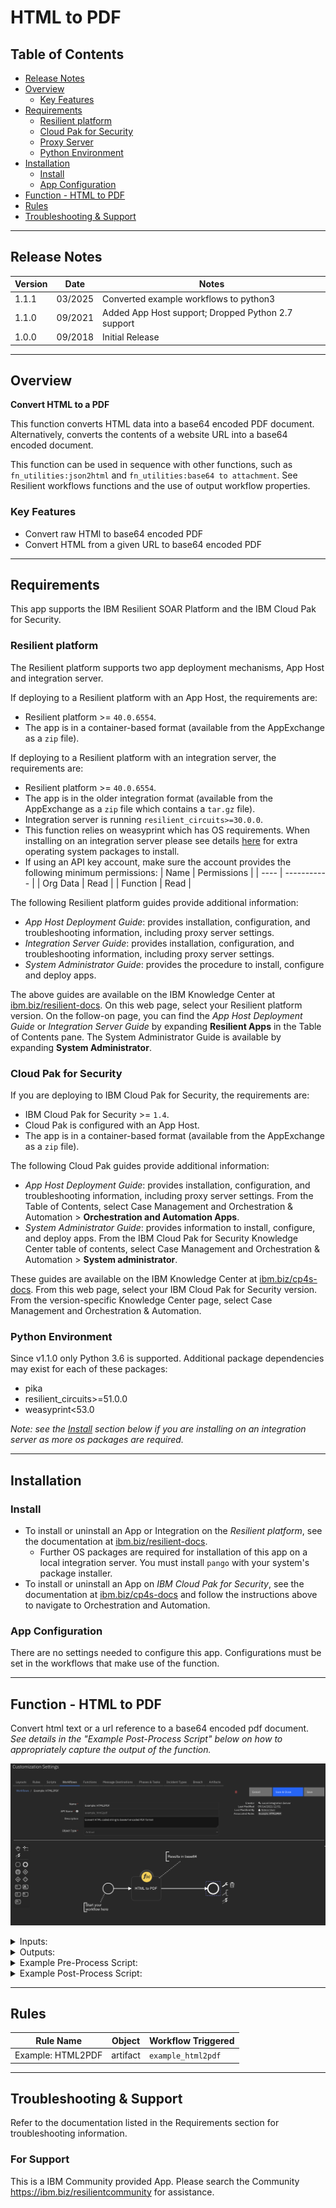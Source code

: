 <!--
  This README.md is generated by running:
  "resilient-sdk docgen -p fn_html2pdf"

  It is best edited using a Text Editor with a Markdown Previewer. VS Code
  is a good example. Checkout https://guides.github.com/features/mastering-markdown/
  for tips on writing with Markdown

  If you make manual edits and run docgen again, a .bak file will be created

  Store any screenshots in the "doc/screenshots" directory and reference them like:
  ![screenshot: screenshot_1](./screenshots/screenshot_1.png)

  NOTE: If your app is available in the container-format only, there is no need to mention the integration server in this readme.
-->

# HTML to PDF

## Table of Contents
- [Release Notes](#release-notes)
- [Overview](#overview)
  - [Key Features](#key-features)
- [Requirements](#requirements)
  - [Resilient platform](#resilient-platform)
  - [Cloud Pak for Security](#cloud-pak-for-security)
  - [Proxy Server](#proxy-server)
  - [Python Environment](#python-environment)
- [Installation](#installation)
  - [Install](#install)
  - [App Configuration](#app-configuration)
- [Function - HTML to PDF](#function---html-to-pdf)
- [Rules](#rules)
- [Troubleshooting & Support](#troubleshooting--support)
---

## Release Notes
<!--
  Specify all changes in this release. Do not remove the release
  notes of a previous release
-->
| Version | Date | Notes |
| ------- | ---- | ----- |
| 1.1.1 | 03/2025 | Converted example workflows to python3 |
| 1.1.0 | 09/2021 | Added App Host support; Dropped Python 2.7 support
| 1.0.0 | 09/2018 | Initial Release |

---

## Overview
<!--
  Provide a high-level description of the function itself and its remote software or application.
  The text below is parsed from the "description" and "long_description" attributes in the setup.py file
-->
**Convert HTML to a PDF**

This function converts HTML data into a base64 encoded PDF document.
Alternatively, converts the contents of a website URL into a base64 encoded document.

This function can be used in sequence with other functions, such as `fn_utilities:json2html` and `fn_utilities:base64 to attachment`. See Resilient workflows functions and the use of output workflow properties.

### Key Features
<!--
  List the Key Features of the Integration
-->
* Convert raw HTMl to base64 encoded PDF
* Convert HTML from a given URL to base64 encoded PDF

---

## Requirements
<!--
  List any Requirements
-->
This app supports the IBM Resilient SOAR Platform and the IBM Cloud Pak for Security.

### Resilient platform
The Resilient platform supports two app deployment mechanisms, App Host and integration server.

If deploying to a Resilient platform with an App Host, the requirements are:
* Resilient platform >= `40.0.6554`.
* The app is in a container-based format (available from the AppExchange as a `zip` file).

If deploying to a Resilient platform with an integration server, the requirements are:
* Resilient platform >= `40.0.6554`.
* The app is in the older integration format (available from the AppExchange as a `zip` file which contains a `tar.gz` file).
* Integration server is running `resilient_circuits>=30.0.0`.
* This function relies on weasyprint which has OS requirements. When installing on an integration server please see details [here](https://doc.courtbouillon.org/weasyprint/stable/first_steps.html) for extra operating system packages to install.
* If using an API key account, make sure the account provides the following minimum permissions:
  | Name | Permissions |
  | ---- | ----------- |
  | Org Data | Read |
  | Function | Read |

The following Resilient platform guides provide additional information:
* _App Host Deployment Guide_: provides installation, configuration, and troubleshooting information, including proxy server settings.
* _Integration Server Guide_: provides installation, configuration, and troubleshooting information, including proxy server settings.
* _System Administrator Guide_: provides the procedure to install, configure and deploy apps.

The above guides are available on the IBM Knowledge Center at [ibm.biz/resilient-docs](https://ibm.biz/resilient-docs). On this web page, select your Resilient platform version. On the follow-on page, you can find the _App Host Deployment Guide_ or _Integration Server Guide_ by expanding **Resilient Apps** in the Table of Contents pane. The System Administrator Guide is available by expanding **System Administrator**.

### Cloud Pak for Security
If you are deploying to IBM Cloud Pak for Security, the requirements are:
* IBM Cloud Pak for Security >= `1.4`.
* Cloud Pak is configured with an App Host.
* The app is in a container-based format (available from the AppExchange as a `zip` file).

The following Cloud Pak guides provide additional information:
* _App Host Deployment Guide_: provides installation, configuration, and troubleshooting information, including proxy server settings. From the Table of Contents, select Case Management and Orchestration & Automation > **Orchestration and Automation Apps**.
* _System Administrator Guide_: provides information to install, configure, and deploy apps. From the IBM Cloud Pak for Security Knowledge Center table of contents, select Case Management and Orchestration & Automation > **System administrator**.

These guides are available on the IBM Knowledge Center at [ibm.biz/cp4s-docs](https://ibm.biz/cp4s-docs). From this web page, select your IBM Cloud Pak for Security version. From the version-specific Knowledge Center page, select Case Management and Orchestration & Automation.

### Python Environment
Since v1.1.0 only Python 3.6 is supported.
Additional package dependencies may exist for each of these packages:
* pika
* resilient_circuits>=51.0.0
* weasyprint<53.0

_Note: see the [Install](#install) section below if you are installing on an integration server as more os packages are required._

---

## Installation

### Install
* To install or uninstall an App or Integration on the _Resilient platform_, see the documentation at [ibm.biz/resilient-docs](https://ibm.biz/resilient-docs).
  * Further OS packages are required for installation of this app on a local integration server. You must install `pango` with your system's package installer.
* To install or uninstall an App on _IBM Cloud Pak for Security_, see the documentation at [ibm.biz/cp4s-docs](https://ibm.biz/cp4s-docs) and follow the instructions above to navigate to Orchestration and Automation.

### App Configuration
There are no settings needed to configure this app. Configurations must be set in the workflows that make use of the function.


---

## Function - HTML to PDF
Convert html text or a url reference to a base64 encoded pdf document. _See details in the "Example Post-Process Script" below on how to appropriately capture the output of the function._

 ![screenshot: fn-html-to-pdf ](./doc/screenshots/fn-html-to-pdf.png)

<details><summary>Inputs:</summary>
<p>

| Name | Type | Required | Example | Tooltip |
| ---- | :--: | :------: | ------- | ------- |
| `html2pdf_data` | `text` | Yes | `http://my_url.com` | specify either a html string or url reference |
| `html2pdf_data_type` | `text` | Yes | `URL` | the type of data passed, usually the artifact type. URL or URI are needed for webpage scaping |
| `html2pdf_stylesheet` | `text` | No | `@page { size: landscape; }* { font-family: Arial; font-size: small; }table { border-collapse: collapse; }table, th, td { border: 1px solid black; }` | css formatted stylesheet information to use when rendering PDF document |

</p>
</details>

<details><summary>Outputs:</summary>
<p>

```python
results = {
    'content': '<base64 encoded PDF data>'
}
```

</p>
</details>

<details><summary>Example Pre-Process Script:</summary>
<p>

```python
None
```

</p>
</details>

<details><summary>Example Post-Process Script:</summary>
<p>

```python
# results in base64. see output property 'content':
# results.content
# or use workflow properties, such as 'pdf', when using this function with another function such as utilities: base64 to attachment:
# inputs.base64content = workflow.properties.pdf.content
```

</p>
</details>

---





## Rules
| Rule Name | Object | Workflow Triggered |
| --------- | ------ | ------------------ |
| Example: HTML2PDF | artifact | `example_html2pdf` |

---

## Troubleshooting & Support
Refer to the documentation listed in the Requirements section for troubleshooting information.

### For Support
This is a IBM Community provided App. Please search the Community https://ibm.biz/resilientcommunity for assistance.
